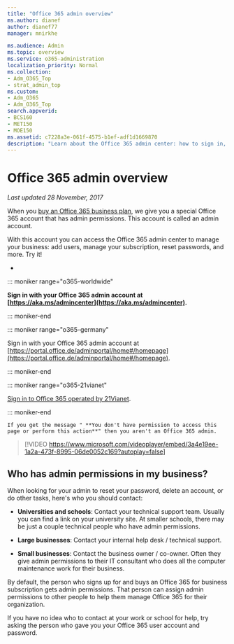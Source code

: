 ```yaml
---
title: "Office 365 admin overview"
ms.author: dianef
author: dianef77
manager: mnirkhe

ms.audience: Admin
ms.topic: overview
ms.service: o365-administration
localization_priority: Normal
ms.collection:
- Adm_O365_Top
- strat_admin_top
ms.custom:
- Adm_O365
- Adm_O365_Top
search.appverid:
- BCS160
- MET150
- MOE150
ms.assetid: c7228a3e-061f-4575-b1ef-adf1d1669870
description: "Learn about the Office 365 admin center: how to sign in, who your admin is, and watch a video introduction about it."
---
```


# Office 365 admin overview

 *Last updated 28 November, 2017* 
  
When you [buy an Office 365 business plan](https://go.microsoft.com/fwlink/?linkid=856886), we give you a special Office 365 account that has admin permissions. This account is called an admin account.
  
With this account you can access the Office 365 admin center to manage your business: add users, manage your subscription, reset passwords, and more. Try it!
  
- 
::: moniker range="o365-worldwide"

 **Sign in with your Office 365 admin account at [https://aka.ms/admincenter](https://aka.ms/admincenter).**

::: moniker-end

::: moniker range="o365-germany"

Sign in with your Office 365 admin account at [https://portal.office.de/adminportal/home#/homepage](https://portal.office.de/adminportal/home#/homepage).

::: moniker-end

::: moniker range="o365-21vianet"

[Sign in to Office 365 operated by 21Vianet](https://login.partner.microsoftonline.cn).

::: moniker-end

    If you get the message " **You don't have permission to access this page or perform this action**" then you aren't an Office 365 admin.
    
> [!VIDEO https://www.microsoft.com/videoplayer/embed/3a4e19ee-1a2a-473f-8995-06de0052c169?autoplay=false]
  
## Who has admin permissions in my business?
<a name="bkmk_admin"> </a>

When looking for your admin to reset your password, delete an account, or do other tasks, here's who you should contact:
  
- **Universities and schools**: Contact your technical support team. Usually you can find a link on your university site. At smaller schools, there may be just a couple technical people who have admin permissions. 
    
- **Large businesses**: Contact your internal help desk / technical support. 
    
- **Small businesses**: Contact the business owner / co-owner. Often they give admin permissions to their IT consultant who does all the computer maintenance work for their business. 
    
By default, the person who signs up for and buys an Office 365 for business subscription gets admin permissions. That person can assign admin permissions to other people to help them manage Office 365 for their organization.
  
If you have no idea who to contact at your work or school for help, try asking the person who gave you your Office 365 user account and password.
  

